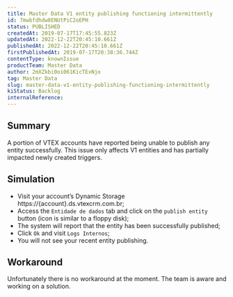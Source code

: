 ```yaml
---
title: Master Data V1 entity publishing functioning intermittently
id: 7mwbfdhdw8ENUtPiC2oEPH
status: PUBLISHED
createdAt: 2019-07-17T17:45:55.823Z
updatedAt: 2022-12-22T20:45:10.661Z
publishedAt: 2022-12-22T20:45:10.661Z
firstPublishedAt: 2019-07-17T20:38:36.744Z
contentType: knownIssue
productTeam: Master Data
author: 2mXZkbi0oi061KicTExNjo
tag: Master Data
slug: master-data-v1-entity-publishing-functioning-intermittently
kiStatus: Backlog
internalReference: 
---
```


## Summary

A portion of VTEX accounts have reported being unable to publish any entity successfully.  This issue only affects V1 entities and has partially impacted newly created triggers.

## Simulation

- Visit your account’s Dynamic Storage https://{account}.ds.vtexcrm.com.br;
- Access the `Entidade de dados` tab and click on the `publish entity` button (icon is similar to a floppy disk);
- The system will report that the entity has been successfully published;
- Click `Ok` and visit `Logs Internos`;
- You will not see your recent entity publishing.


## Workaround

Unfortunately there is no workaround at the moment. The team is aware and working on a solution.


